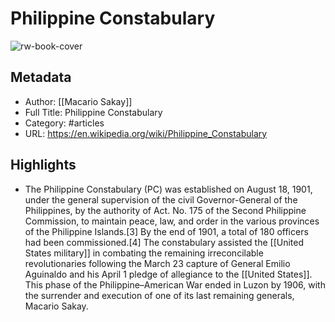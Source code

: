 # Philippine Constabulary

![rw-book-cover](https://readwise-assets.s3.amazonaws.com/static/images/article2.74d541386bbf.png)

## Metadata
- Author: [[Macario Sakay]]
- Full Title: Philippine Constabulary
- Category: #articles
- URL: https://en.wikipedia.org/wiki/Philippine_Constabulary

## Highlights
- The Philippine Constabulary (PC) was established on August 18, 1901, under the general supervision of the civil Governor-General of the Philippines, by the authority of Act. No. 175 of the Second Philippine Commission, to maintain peace, law, and order in the various provinces of the Philippine Islands.[3] By the end of 1901, a total of 180 officers had been commissioned.[4]
  The constabulary assisted the [[United States military]] in combating the remaining irreconcilable revolutionaries following the March 23 capture of General Emilio Aguinaldo and his April 1 pledge of allegiance to the [[United States]]. This phase of the Philippine–American War ended in Luzon by 1906, with the surrender and execution of one of its last remaining generals, Macario Sakay.
